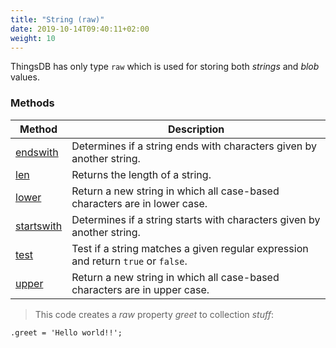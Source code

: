 ```yaml
---
title: "String (raw)"
date: 2019-10-14T09:40:11+02:00
weight: 10
---
```


ThingsDB has only type `raw` which is used for storing both *strings* and *blob* values.

### Methods
Method | Description
------ | -----------
[endswith](../../collection-api/endswith) | Determines if a string ends with characters given by another string.
[len](../../collection-api/len) | Returns the length of a string.
[lower](../../collection-api/lower) | Return a new string in which all case-based characters are in lower case.
[startswith](../../collection-api/startswith) | Determines if a string starts with characters given by another string.
[test](../../collection-api/test) | Test if a string matches a given regular expression and return `true` or `false`.
[upper](../../collection-api/upper) | Return a new string in which all case-based characters are in upper case.

> This code creates a *raw* property *greet* to collection *stuff*:

```thingsdb,should_pass
.greet = 'Hello world!!';
```
